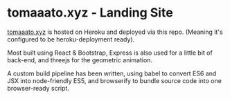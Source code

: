 # tomaaato.xyz - Landing Site

[tomaaato.xyz](http://tomaaato.xyz/) is hosted on Heroku and deployed via this repo. (Meaning it's configured to be heroku-deployment ready).

Most built using React & Bootstrap, Express is also used for a little bit of back-end, and threejs for the geometric animation.

A custom build pipeline has been written, using babel to convert ES6 and JSX into node-friendly ES5, and browserify to bundle source code into one browser-ready script.
